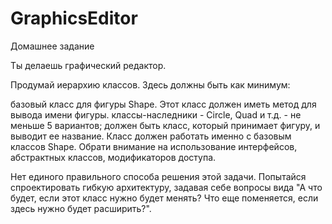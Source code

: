 # GraphicsEditor
Домашнее задание

Ты делаешь графический редактор.

Продумай иерархию классов. Здесь должны быть как минимум:

базовый класс для фигуры Shape. Этот класс должен иметь метод для вывода имени фигуры.
классы-наследники - Circle, Quad и т.д. - не меньше 5 вариантов;
должен быть класс, который принимает фигуру, и выводит ее название. Класс должен работать именно с базовым классов Shape.
Обрати внимание на использование интерфейсов, абстрактных классов, модификаторов доступа.

Нет единого правильного способа решения этой задачи. Попытайся спроектировать гибкую архитектуру, задавая себе вопросы вида "А что будет, если этот класс нужно будет менять? Что еще поменяется, если здесь нужно будет расширить?".
